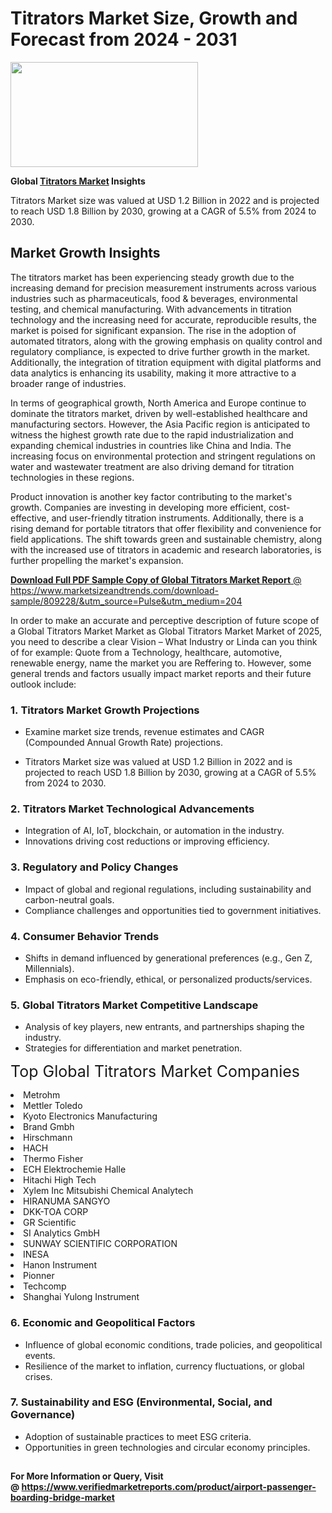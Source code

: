 <H1>Titrators Market Size, Growth and Forecast from 2024 - 2031</H1><img class="aligncenter size-medium wp-image-584254" src="https://thirdeyenews.in/wp-content/uploads/2024/09/Global-Market-Research-300x168.jpeg" alt="" width="300" height="168" /><p><strong>Global&nbsp;<a href="https://www.marketsizeandtrends.com/download-sample/809228/&amp;utm_source=Pulse&amp;utm_medium=204">Titrators Market</a> Insights</strong></p><p>Titrators Market size was valued at USD 1.2 Billion in 2022 and is projected to reach USD 1.8 Billion by 2030, growing at a CAGR of 5.5% from 2024 to 2030.</p><p><h2>Market Growth Insights</h2> <p>The titrators market has been experiencing steady growth due to the increasing demand for precision measurement instruments across various industries such as pharmaceuticals, food & beverages, environmental testing, and chemical manufacturing. With advancements in titration technology and the increasing need for accurate, reproducible results, the market is poised for significant expansion. The rise in the adoption of automated titrators, along with the growing emphasis on quality control and regulatory compliance, is expected to drive further growth in the market. Additionally, the integration of titration equipment with digital platforms and data analytics is enhancing its usability, making it more attractive to a broader range of industries.</p> <p><a href="#"></a></p> <p>In terms of geographical growth, North America and Europe continue to dominate the titrators market, driven by well-established healthcare and manufacturing sectors. However, the Asia Pacific region is anticipated to witness the highest growth rate due to the rapid industrialization and expanding chemical industries in countries like China and India. The increasing focus on environmental protection and stringent regulations on water and wastewater treatment are also driving demand for titration technologies in these regions.</p> <p>Product innovation is another key factor contributing to the market's growth. Companies are investing in developing more efficient, cost-effective, and user-friendly titration instruments. Additionally, there is a rising demand for portable titrators that offer flexibility and convenience for field applications. The shift towards green and sustainable chemistry, along with the increased use of titrators in academic and research laboratories, is further propelling the market's expansion.</p> <p><a href="#"></p><p><span class=""><strong>Download Full PDF Sample Copy of Global Titrators Market Report</strong> @ <a href="https://www.marketsizeandtrends.com/download-sample/809228/&amp;utm_source=Pulse&amp;utm_medium=204" target="_blank">https://www.marketsizeandtrends.com/download-sample/809228/&amp;utm_source=Pulse&amp;utm_medium=204</a></span></p><p>In order to make an accurate and perceptive description of future scope of a Global&nbsp;Titrators Market Market as Global&nbsp;Titrators Market Market of 2025, you need to describe a clear Vision &ndash; What Industry or Linda can you think of for example: Quote from a Technology, healthcare, automotive, renewable energy, name the market you are Reffering to. However, some general trends and factors usually impact market reports and their future outlook include:</p><h3>1.&nbsp;<strong>Titrators Market Growth Projections</strong></h3><ul><li>Examine market size trends, revenue estimates and CAGR (Compounded Annual Growth Rate) projections.</li><li><p>Titrators Market size was valued at USD 1.2 Billion in 2022 and is projected to reach USD 1.8 Billion by 2030, growing at a CAGR of 5.5% from 2024 to 2030.</p></li></ul><h3>2.&nbsp;<strong>Titrators Market Technological Advancements</strong></h3><ul><li>Integration of AI, IoT, blockchain, or automation in the industry.</li><li>Innovations driving cost reductions or improving efficiency.</li></ul><h3>3.&nbsp;<strong>Regulatory and Policy Changes</strong></h3><ul><li>Impact of global and regional regulations, including sustainability and carbon-neutral goals.</li><li>Compliance challenges and opportunities tied to government initiatives.</li></ul><h3>4.&nbsp;<strong>Consumer Behavior Trends</strong></h3><ul><li>Shifts in demand influenced by generational preferences (e.g., Gen Z, Millennials).</li><li>Emphasis on eco-friendly, ethical, or personalized products/services.</li></ul><h3>5.&nbsp;<strong>Global Titrators Market Competitive Landscape</strong></h3><ul><li>Analysis of key players, new entrants, and partnerships shaping the industry.</li><li>Strategies for differentiation and market penetration.</li></ul><p data-pm-slice="1 1 []"><span style="color: inherit; font-family: inherit; font-size: 25px;">Top Global Titrators Market Companies</span></p><div class="" data-test-id=""><p><li>Metrohm</li><li> Mettler Toledo</li><li> Kyoto Electronics Manufacturing</li><li> Brand Gmbh</li><li> Hirschmann</li><li> HACH</li><li> Thermo Fisher</li><li> ECH Elektrochemie Halle</li><li> Hitachi High Tech</li><li> Xylem Inc Mitsubishi Chemical Analytech</li><li> HIRANUMA SANGYO</li><li> DKK-TOA CORP</li><li> GR Scientific</li><li> SI Analytics GmbH</li><li> SUNWAY SCIENTIFIC CORPORATION</li><li> INESA</li><li> Hanon Instrument</li><li> Pionner</li><li> Techcomp</li><li> Shanghai Yulong Instrument</li></p></div><h3>6.&nbsp;<strong>Economic and Geopolitical Factors</strong></h3><ul><li>Influence of global economic conditions, trade policies, and geopolitical events.</li><li>Resilience of the market to inflation, currency fluctuations, or global crises.</li></ul><h3>7.&nbsp;<strong>Sustainability and ESG (Environmental, Social, and Governance)</strong></h3><ul><li>Adoption of sustainable practices to meet ESG criteria.</li><li>Opportunities in green technologies and circular economy principles.</li></ul><h2><strong style="font-size: 14px;">For More Information or Query, Visit @&nbsp;</strong><a style="background-color: #ffffff; font-size: 14px;" href="https://www.marketsizeandtrends.com/report/titrators-market/" target="_blank">https://www.verifiedmarketreports.com/product/airport-passenger-boarding-bridge-market</a></h2>
